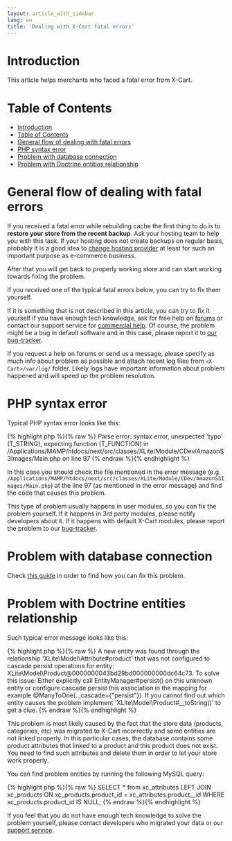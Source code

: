 ```yaml
---
layout: article_with_sidebar
lang: en
title: 'Dealing with X-Cart fatal errors'
---
```

# Introduction

This article helps merchants who faced a fatal error from X-Cart.

# Table of Contents

*   [Introduction](#introduction)
*   [Table of Contents](#table-of-contents)
*   [General flow of dealing with fatal errors](#general-flow-of-dealing-with-fatal-errors)
*   [PHP syntax error](#php-syntax-error)
*   [Problem with database connection](#problem-with-database-connection)
*   [Problem with Doctrine entities relationship](#problem-with-doctrine-entities-relationship)

# General flow of dealing with fatal errors

If you received a fatal error while rebuilding cache the first thing to do is to **restore your store from the recent backup**. Ask your hosting team to help you with this task. If your hosting does not create backups on regular basis, probably it is a good idea to [change hosting provider](http://www.x-cart.com/hosting.html) at least for such an important purpose as e-commerce business.

After that you will get back to properly working store and can start working towards fixing the problem.

If you received one of the typical fatal errors below, you can try to fix them yourself.

If it is something that is not described in this article, you can try to fix it yourself if you have enough tech knowledge, ask for free help on [forums](http://forum.x-cart.com/) or contact our support service for [commercial help](http://www.x-cart.com/contact-us.html). Of course, the problem might be a bug in default software and in this case, please report it to [our bug-tracker](http://bt.x-cart.com/).

If you request a help on forums or send us a message, please specify as much info about problem as possible and attach recent log files from `<X-Cart>/var/log/` folder. Likely logs have important information about problem happened and will speed up the problem resolution.

# PHP syntax error

Typical PHP syntax error looks like this:

{% highlight php %}{% raw %}
Parse error: syntax error, unexpected 'typo' (T_STRING), expecting function (T_FUNCTION) in /Applications/MAMP/htdocs/next/src/classes/XLite/Module/CDev/AmazonS3Images/Main.php on line 97
{% endraw %}{% endhighlight %}

In this case you should check the file mentioned in the error message (e.g. `/Applications/MAMP/htdocs/next/src/classes/XLite/Module/CDev/AmazonS3Images/Main.php`) at the line 97 (as mentioned in the error message) and find the code that causes this problem.

This type of problem usually happens in user modules, so you can fix the problem yourself. If it happens in 3rd party modules, please notify developers about it. If it happens with default X-Cart modules, please report the problem to our [bug-tracker](https://bt.x-cart.com).

# Problem with database connection

Check [this guide](http://kb.x-cart.com/pages/viewpage.action?pageId=524295#InstallationGuide-1.Problemswithconnectiontodatabase) in order to find how you can fix this problem.

# Problem with Doctrine entities relationship

Such typical error message looks like this:

{% highlight php %}{% raw %}
A new entity was found through the relationship 'XLite\Model\Attribute#product' that was not configured to cascade persist operations for entity: XLite\Model\Product@0000000043bd29bd000000000dc64c73\. To solve this issue: Either explicitly call EntityManager#persist() on this unknown entity or configure cascade persist this association in the mapping for example @ManyToOne(..,cascade={"persist"}). If you cannot find out which entity causes the problem implement 'XLite\Model\Product#__toString()' to get a clue.
{% endraw %}{% endhighlight %}

This problem is most likely caused by the fact that the store data (products, categories, etc) was migrated to X-Cart incorrectly and some entities are not linked properly. In this particular cases, the database contains some product attributes that linked to a product and this product does not exist. You need to find such attributes and delete them in order to let your store work properly.

You can find problem entities by running the following MySQL query:

{% highlight php %}{% raw %}
SELECT * from xc_attributes LEFT JOIN xc_products ON xc_products.product_id = xc_attributes.product__id WHERE xc_products.product_id IS NULL;
{% endraw %}{% endhighlight %}

If you feel that you do not have enough tech knowledge to solve the problem yourself, please contact developers who migrated your data or our [support service](http://www.x-cart.com/contact-us.html).